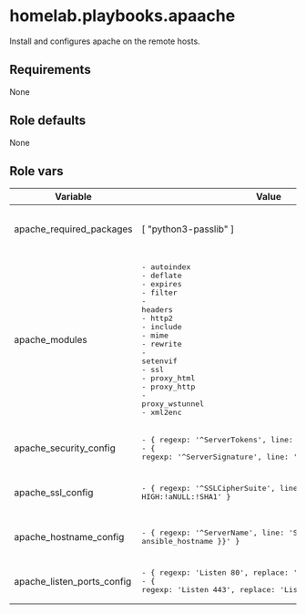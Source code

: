 # homelab.playbooks.apaache
Install and configures apache on the remote hosts.

## Requirements
None

## Role defaults
None

## Role vars
| Variable                 | Value                 | Comments                                                                |
|--------------------------|-----------------------|-------------------------------------------------------------------------|
| apache_required_packages | [ "python3-passlib" ] | List of required packages that need to be installed with apache2        |
| apache_modules | <pre>- autoindex<br>- deflate<br>- expires<br>- filter<br>- headers<br>- http2<br>- include<br>- mime<br>- rewrite<br>- setenvif<br>- ssl<br>- proxy_html<br>- proxy_http<br>- proxy_wstunnel<br>- xml2enc</pre> | A list of apache modules that need to be enabled. |
| apache_security_config   | <pre>- { regexp: '^ServerTokens', line: 'ServerTokens Prod' }<br>- { regexp: '^ServerSignature', line: 'ServerSignature Off' }</pre> | Settings that get configured in the file `/etc/apache2/conf-available/security.conf` |
| apache_ssl_config | <pre>- { regexp: '^SSLCipherSuite', line: 'SSLCipherSuite HIGH:!aNULL:!SHA1' }</pre> | Settings that get configured in the file `/etc/apache2/mods-available/ssl.conf` |
| apache_hostname_config | <pre>- { regexp: '^ServerName', line: 'ServerName {{ ansible_hostname }}' }</pre> | Settings that get configured in the file `/etc/apache2/conf-available/hostname.conf` |
| apache_listen_ports_config | <pre>- { regexp: 'Listen 80', replace: 'Listen 0.0.0.0:80' }<br>- { regexp: 'Listen 443', replace: 'Listen 0.0.0.0:443' } | Settings that get configured in the file `/etc/apache2/ports.conf` |
